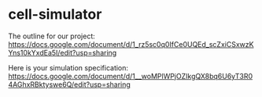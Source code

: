 # cell-simulator

The outline for our project:
https://docs.google.com/document/d/1_rz5sc0q0IfCe0UQEd_scZxiCSxwzKYns10kYxdEa5I/edit?usp=sharing

Here is your simulation specification:
https://docs.google.com/document/d/1__woMPlWPjOZIkgQX8bq6U6yT3R04AGhxRBktyswe6Q/edit?usp=sharing


